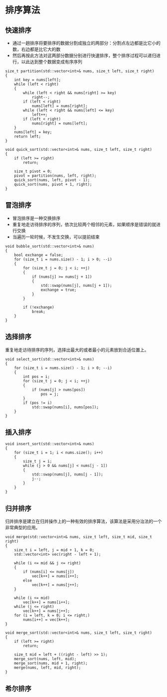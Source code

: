 # 排序算法

## 快速排序

- 通过一趟排序将要排序的数据分割成独立的两部分：分割点左边都是比它小的数，右边都是比它大的数
- 然后再按此方法对这两部分数据分别进行快速排序，整个排序过程可以递归进行，以此达到整个数据变成有序序列

```
size_t partition(std::vector<int>& nums, size_t left, size_t right)
{
	int key = nums[left];
	while (left < right)
	{
		while (left < right && nums[right] >= key)
			right--;
		if (left < right)
			nums[left] = nums[right];
		while (left < right && nums[left] <= key)
			left++;
		if (left < right)
			nums[right] = nums[left];
	}
	nums[left] = key;
	return left;
}

void quick_sort(std::vector<int>& nums, size_t left, size_t right)
{
	if (left >= right)
		return;

	size_t pivot = 0;
	pivot = partition(nums, left, right);
	quick_sort(nums, left, pivot - 1);
	quick_sort(nums, pivot + 1, right);
}
```

## 冒泡排序

- 冒泡排序是一种交换排序
- 重复地走访待排序的序列，依次比较两个相邻的元素，如果顺序是错误的就进行交换
- 当遍历一轮时候，不发生交换，可以提前结束

```
void bubble_sort(std::vector<int>& nums)
{
	bool exchange = false;
	for (size_t i = nums.size() - 1; i > 0; --i)
	{
		for (size_t j = 0; j < i; ++j)
		{
			if (nums[j] >= nums[j + 1])
			{
				std::swap(nums[j], nums[j + 1]);
				exchange = true;
			}
		}

		if (!exchange)
			break;
	}
}
```

## 选择排序

重复地走访待排序的序列，选择出最大的或者最小的元素放到合适位置上。

```
void select_sort(std::vector<int>& nums)
{
	for (size_t i = nums.size() - 1; i > 0; --i)
	{
		int pos = i;
		for (size_t j = 0; j < i; ++j)
		{
			if (nums[j] > nums[pos])
				pos = j;
		}
		if (pos != i)
			std::swap(nums[i], nums[pos]);
	}
}
```

## 插入排序

```
void insert_sort(std::vector<int>& nums)
{
	for (size_t i = 1; i < nums.size(); i++)
	{
		size_t j = i;
		while (j > 0 && nums[j] < nums[j - 1])
		{
			std::swap(nums[j], nums[j - 1]);
			j--;
		}
	}
}
```

## 归并排序

归并排序是建立在归并操作上的一种有效的排序算法，该算法是采用分治法的一个非常典型的应用。

```
void merge(std::vector<int>& nums, size_t left, size_t mid, size_t right)
{
	size_t i = left, j = mid + 1, k = 0;
	std::vector<int> vec(right - left + 1);

	while (i <= mid && j <= right)
	{
		if (nums[i] <= nums[j])
			vec[k++] = nums[i++];
		else
			vec[k++] = nums[j++];
	}

	while (i <= mid)
		vec[k++] = nums[i++];
	while (j <= right)
		vec[k++] = nums[j++];
	for (i = left, k = 0; i <= right;)
		nums[i++] = vec[k++];
}

void merge_sort(std::vector<int>& nums, size_t left, size_t right)
{
	if (left >= right)
		return;

	size_t mid = left + ((right - left) >> 1);
	merge_sort(nums, left, mid);
	merge_sort(nums, mid + 1, right);
	merge(nums, left, mid, right);
}
```

## 希尔排序

